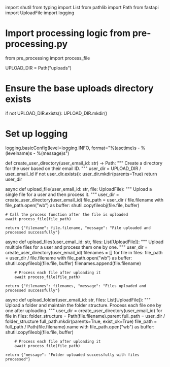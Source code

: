 import shutil
from typing import List
from pathlib import Path
from fastapi import UploadFile
import logging

# Import processing logic from pre-processing.py
from pre_processing import process_file

UPLOAD_DIR = Path("uploads")

# Ensure the base uploads directory exists
if not UPLOAD_DIR.exists():
    UPLOAD_DIR.mkdir()

# Set up logging
logging.basicConfig(level=logging.INFO, format="%(asctime)s - %(levelname)s - %(message)s")

def create_user_directory(user_email_id: str) -> Path:
    """
    Create a directory for the user based on their email ID.
    """
    user_dir = UPLOAD_DIR / user_email_id
    if not user_dir.exists():
        user_dir.mkdir(parents=True)
    return user_dir


async def upload_file(user_email_id: str, file: UploadFile):
    """
    Upload a single file for a user and then process it.
    """
    user_dir = create_user_directory(user_email_id)
    file_path = user_dir / file.filename
    with file_path.open("wb") as buffer:
        shutil.copyfileobj(file.file, buffer)
    
    # Call the process function after the file is uploaded
    await process_file(file_path)

    return {"filename": file.filename, "message": "File uploaded and processed successfully"}


async def upload_files(user_email_id: str, files: List[UploadFile]):
    """
    Upload multiple files for a user and process them one by one.
    """
    user_dir = create_user_directory(user_email_id)
    filenames = []
    for file in files:
        file_path = user_dir / file.filename
        with file_path.open("wb") as buffer:
            shutil.copyfileobj(file.file, buffer)
        filenames.append(file.filename)
        
        # Process each file after uploading it
        await process_file(file_path)

    return {"filenames": filenames, "message": "Files uploaded and processed successfully"}


async def upload_folder(user_email_id: str, files: List[UploadFile]):
    """
    Upload a folder and maintain the folder structure. Process each file one by one after uploading.
    """
    user_dir = create_user_directory(user_email_id)
    for file in files:
        folder_structure = Path(file.filename).parent
        full_path = user_dir / folder_structure
        full_path.mkdir(parents=True, exist_ok=True)
        file_path = full_path / Path(file.filename).name
        with file_path.open("wb") as buffer:
            shutil.copyfileobj(file.file, buffer)
        
        # Process each file after uploading it
        await process_file(file_path)

    return {"message": "Folder uploaded successfully with files processed"}
